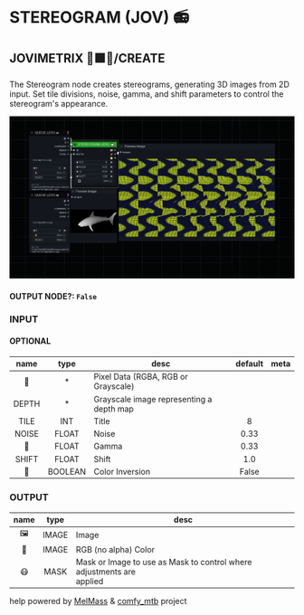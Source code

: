 # STEREOGRAM (JOV) 📻

## JOVIMETRIX 🔺🟩🔵/CREATE

The Stereogram node creates stereograms, generating 3D images from 2D input. Set tile divisions, noise, gamma, and shift parameters to control the stereogram's appearance.

![STEREOGRAM](https://raw.githubusercontent.com/Amorano/Jovimetrix-examples/master/node/STEREOGRAM/STEREOGRAM.png)

#### OUTPUT NODE?: `False`

### INPUT

#### OPTIONAL

name | type | desc | default | meta
:---:|:---:|---|:---:|---
👾  |  *  | Pixel Data (RGBA, RGB or Grayscale) |  | 
DEPTH  |  *  | Grayscale image representing a depth map |  | 
TILE  |  INT  | Title | 8 | 
NOISE  |  FLOAT  | Noise | 0.33 | 
🔆  |  FLOAT  | Gamma | 0.33 | 
SHIFT  |  FLOAT  | Shift | 1.0 | 
🔳  |  BOOLEAN  | Color Inversion | False | 

### OUTPUT

name | type | desc
:---:|:---:|---
🖼️  |  IMAGE  | Image 
🌈  |  IMAGE  | RGB (no alpha) Color 
😷  |  MASK  | Mask or Image to use as Mask to control where adjustments are<br>applied 

help powered by [MelMass](https://github.com/melMass) & [comfy_mtb](https://github.com/melMass/comfy_mtb) project